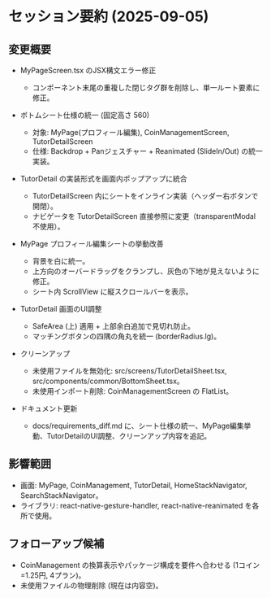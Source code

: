 # セッション要約 (2025-09-05)

## 変更概要

- MyPageScreen.tsx のJSX構文エラー修正
  - コンポーネント末尾の重複した閉じタグ群を削除し、単一ルート要素に修正。

- ボトムシート仕様の統一 (固定高さ 560)
  - 対象: MyPage(プロフィール編集), CoinManagementScreen, TutorDetailScreen
  - 仕様: Backdrop + Panジェスチャー + Reanimated (SlideIn/Out) の統一実装。

- TutorDetail の実装形式を画面内ポップアップに統合
  - TutorDetailScreen 内にシートをインライン実装（ヘッダー右ボタンで開閉）。
  - ナビゲータを TutorDetailScreen 直接参照に変更（transparentModal 不使用）。

- MyPage プロフィール編集シートの挙動改善
  - 背景を白に統一。
  - 上方向のオーバードラッグをクランプし、灰色の下地が見えないように修正。
  - シート内 ScrollView に縦スクロールバーを表示。

- TutorDetail 画面のUI調整
  - SafeArea (上) 適用 + 上部余白追加で見切れ防止。
  - マッチングボタンの四隅の角丸を統一 (borderRadius.lg)。

- クリーンアップ
  - 未使用ファイルを無効化: src/screens/TutorDetailSheet.tsx, src/components/common/BottomSheet.tsx。
  - 未使用インポート削除: CoinManagementScreen の FlatList。

- ドキュメント更新
  - docs/requirements_diff.md に、シート仕様の統一、MyPage編集挙動、TutorDetailのUI調整、クリーンアップ内容を追記。

## 影響範囲

- 画面: MyPage, CoinManagement, TutorDetail, HomeStackNavigator, SearchStackNavigator。
- ライブラリ: react-native-gesture-handler, react-native-reanimated を各所で使用。

## フォローアップ候補

- CoinManagement の換算表示やパッケージ構成を要件へ合わせる (1コイン=1.25円, 4プラン)。
- 未使用ファイルの物理削除 (現在は内容空)。
